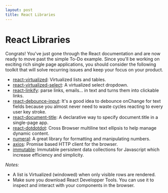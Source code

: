 ```yaml
---
layout: post
title: React Libraries
---
```

# React Libraries
Congrats! You've just gone through the React documentation and are now ready to move past the simple To-Do example. Since you'll be working on exciting rich single page applications, you should consider the following toolkit that will solve recurring issues and keep your focus on your product.

- [react-virtualized](https://github.com/bvaughn/react-virtualized): Virtualized lists and tables. 
- [react-virtualized-select](https://github.com/bvaughn/react-virtualized-select): A virtualized select dropdown.
- [react-linkify](https://github.com/tasti/react-linkify/): parse links, emails... in text and turns them into clickable links.
- [react-debounce-input](https://github.com/nkbt/react-debounce-input): It's a good idea to debounce onChange for text fields because you almost never need to waste cycles reacting to every user key stroke.
- [react-document-title](https://github.com/gaearon/react-document-title): A declarative way to specify document.title in a single-page app.
- [react-dotdotdot](https://github.com/CezaryDanielNowak/React-dotdotdot): Cross Browser multiline text ellipsis to help manage dynamic content.
- [numeral](https://github.com/adamwdraper/Numeral-js): A great library for formatting and manipulating numbers.
- [axios](https://github.com/mzabriskie/axios): Promise based HTTP client for the browser.
- [immutable](https://github.com/facebook/immutable-js/): Immutable persistent data collections for Javascript which increase efficiency and simplicity. 

*Notes:*
- A list is Virtualized (windowed) when only visible rows are rendered.
- Make sure you download React Developper Tools. You can use it to inspect and interact with your components in the browser.
